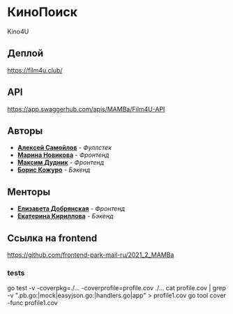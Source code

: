 # КиноПоиск
 Kino4U

 ## Деплой
 
 https://film4u.club/

## API

https://app.swaggerhub.com/apis/MAMBa/Film4U-API
 
 
 ## Авторы

 * [**Алексей Самойлов**](https://github.com/tr0llex) - *Фуллстек*
 * [**Марина Новикова**](https://github.com/fillinmar) - *Фронтенд*
 * [**Максим Дудник**](https://github.com/maksongold) - *Фронтенд*
 * [**Борис Кожуро**](https://github.com/BorisKoz) - *Бэкенд*

 ## Менторы
 * [**Елизавета Добрянская**](https://github.com/Betchika99) - *Фронтенд*
 * [**Екатерина Кириллова**](https://github.com/K1ola) - *Бэкенд*

 ## Ссылка на frontend

 https://github.com/frontend-park-mail-ru/2021_2_MAMBa


### tests
go test -v -coverpkg=./... -coverprofile=profile.cov ./...
cat profile.cov | grep -v ".pb.go:\|mock\|easyjson.go:\|handlers.go\|app" > profile1.cov
go tool cover -func profile1.cov